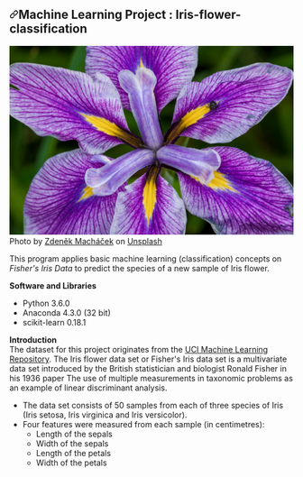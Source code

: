 <article class="markdown-body entry-content container-lg" itemprop="text"><h1><a id="user-content-machine-learning-project--iris-flower-classification" class="anchor" aria-hidden="true" href="#machine-learning-project--iris-flower-classification"><svg class="octicon octicon-link" viewBox="0 0 16 16" version="1.1" width="16" height="16" aria-hidden="true"><path fill-rule="evenodd" d="M7.775 3.275a.75.75 0 001.06 1.06l1.25-1.25a2 2 0 112.83 2.83l-2.5 2.5a2 2 0 01-2.83 0 .75.75 0 00-1.06 1.06 3.5 3.5 0 004.95 0l2.5-2.5a3.5 3.5 0 00-4.95-4.95l-1.25 1.25zm-4.69 9.64a2 2 0 010-2.83l2.5-2.5a2 2 0 012.83 0 .75.75 0 001.06-1.06 3.5 3.5 0 00-4.95 0l-2.5 2.5a3.5 3.5 0 004.95 4.95l1.25-1.25a.75.75 0 00-1.06-1.06l-1.25 1.25a2 2 0 01-2.83 0z"></path></svg></a>Machine Learning Project : Iris-flower-classification</h1>
  
![](iris.jpg)
<span>Photo by <a href="https://unsplash.com/@zmachacek?utm_source=unsplash&amp;utm_medium=referral&amp;utm_content=creditCopyText">Zdeněk Macháček</a> on <a href="https://unsplash.com/s/photos/iris-flower?utm_source=unsplash&amp;utm_medium=referral&amp;utm_content=creditCopyText">Unsplash</a></span>

<p>This program applies basic machine learning (classification) concepts on <em>Fisher's Iris Data</em> to predict the species of a new sample of Iris flower.</p>
<p><strong>Software and Libraries</strong></p>
<ul>
<li>Python 3.6.0</li>
<li>Anaconda 4.3.0 (32 bit)</li>
<li>scikit-learn 0.18.1</li>
</ul>
<p><strong>Introduction</strong><br>
The dataset for this project originates from the <a href="https://archive.ics.uci.edu/ml/datasets/Iris" rel="nofollow">UCI Machine Learning Repository</a>. The Iris flower data set or Fisher's Iris data set is a multivariate data set introduced by the British statistician and biologist Ronald Fisher in his 1936 paper The use of multiple measurements in taxonomic problems as an example of linear discriminant analysis.</p>
<ul>
<li>The data set consists of 50 samples from each of three species of Iris (Iris setosa, Iris virginica and Iris versicolor).</li>
<li>Four features were measured from each sample (in centimetres):
<ul>
<li>Length of the sepals</li>
<li>Width of the sepals</li>
<li>Length of the petals</li>
<li>Width of the petals</li>
</ul>
</li>
</ul>
</ul>
</article>



